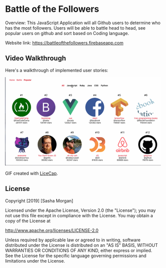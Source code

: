 # Battle of the Followers

Overview:
This JavaScript Application will all Github users to determine who has the most followers.  Users will be able to battle head to head, see popular users on github and sort based on Coding language.

Website link: https://battleofthefollowers.firebaseapp.com

## Video Walkthrough

Here's a walkthrough of implemented user stories:

<img src=BattleofFollowers.gif title='Video Walkthrough' width='' alt='Video Walkthrough' />

GIF created with [LiceCap](http://www.cockos.com/licecap/).

## License

Copyright [2019] [Sasha Morgan]

Licensed under the Apache License, Version 2.0 (the "License");
you may not use this file except in compliance with the License.
You may obtain a copy of the License at

http://www.apache.org/licenses/LICENSE-2.0

Unless required by applicable law or agreed to in writing, software
distributed under the License is distributed on an "AS IS" BASIS,
WITHOUT WARRANTIES OR CONDITIONS OF ANY KIND, either express or implied.
See the License for the specific language governing permissions and
limitations under the License.
